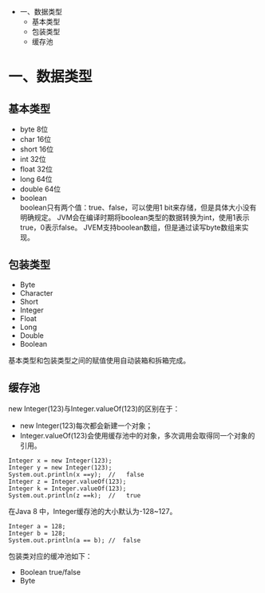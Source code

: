* 一、数据类型
    * 基本类型
    * 包装类型
    * 缓存池
    
    
    
    
# 一、数据类型
## 基本类型
* byte  8位
* char  16位
* short 16位
* int   32位
* float 32位
* long  64位
* double    64位
* boolean   
    boolean只有两个值：true、false，可以使用1 bit来存储，但是具体大小没有明确规定。
    JVM会在编译时期将boolean类型的数据转换为int，使用1表示true，0表示false。
    JVEM支持boolean数组，但是通过读写byte数组来实现。
   
## 包装类型
* Byte
* Character
* Short
* Integer
* Float
* Long
* Double
* Boolean

基本类型和包装类型之间的赋值使用自动装箱和拆箱完成。

## 缓存池
new Integer(123)与Integer.valueOf(123)的区别在于：
* new Integer(123)每次都会新建一个对象；
* Integer.valueOf(123)会使用缓存池中的对象，多次调用会取得同一个对象的引用。
```
Integer x = new Integer(123);
Integer y = new Integer(123);
System.out.println(x ==y);  //   false
Integer z = Integer.valueOf(123);
Integer k = Integer.valueOf(123);
System.out.println(z ==k);  //   true
```
在Java 8 中，Integer缓存池的大小默认为-128~127。
```
Integer a = 128;
Integer b = 128;
System.out.println(a == b); //  false
```
包装类对应的缓冲池如下：
* Boolean true/false
* Byte  